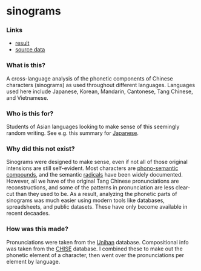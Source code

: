 # sinograms

### Links
- [result](https://docs.google.com/spreadsheets/d/1LAwAtprp2BAsb8EzhGhSuE3WRzHyt9YHyJwwbGqKtpE/edit?usp=sharing)
- [source data](https://docs.google.com/leaf?id=0Bxx6Yr8fYU-fYjhjNjdlOTEtYzk3Yy00ZDQ2LWE3NzUtZTQzNmMzMjM5MzJi&hl=en)

### What is this?

A cross-language analysis of the phonetic components of Chinese characters (sinograms) as used throughout different languages.
Languages used here include Japanese, Korean, Mandarin, Cantonese, Tang Chinese, and Vietnamese.

### Who is this for?

Students of Asian languages looking to make sense of this seemingly random writing.
See e.g. this summary for [Japanese](https://docs.google.com/document/d/1qdu5-1S8LSDPDs-qGAg9IA8TmGMAGnNG57dzKe3tbVQ/edit?usp=sharing).

### Why did this not exist?

Sinograms were designed to make sense, even if not all of those original intensions are still self-evident.
Most characters are [phono-semantic compounds](https://en.wikipedia.org/wiki/Chinese_character_classification#Phono-semantic_compound_characters), and the semantic [radicals](https://en.wikipedia.org/wiki/Radical_(Chinese_characters)) have been widely documented.
However, all we have of the original Tang Chinese pronunciations are reconstructions, and some of the patterns in pronunciation are less clear-cut than they used to be.
As a result, analyzing the phonetic parts of sinograms was much easier using modern tools like databases, spreadsheets, and public datasets. These have only become available in recent decaades.

### How was this made?

Pronunciations were taken from the [Unihan](http://unicode.org/charts/unihan.html) database.
Compositional info was taken from the [CHISE](http://www.shuiren.org/chuden/toyoshi/syoseki/chise_ids.html) database.
I combined these to make out the phonetic element of a character, then went over the pronunciations per element by language.
